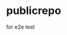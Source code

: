 # publicrepo
for e2e test






























































































































































































































































































































































































































































































































































































































































































































































































































































































































































































































































































































































































